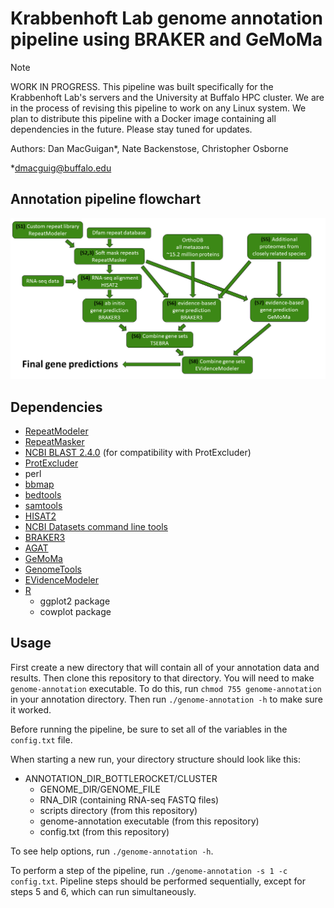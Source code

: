 # Krabbenhoft Lab genome annotation pipeline using BRAKER and GeMoMa

> [!NOTE] 
> WORK IN PROGRESS.
> This pipeline was built specifically for the Krabbenhoft Lab's servers and the University at Buffalo HPC cluster. 
> We are in the process of revising this pipeline to work on any Linux system. 
> We plan to distribute this pipeline with a Docker image containing all dependencies in the future.
> Please stay tuned for updates.

Authors: Dan MacGuigan*, Nate Backenstose, Christopher Osborne

*dmacguig@buffalo.edu

## Annotation pipeline flowchart
![flowchart](/annotation_flowchart.png)

## Dependencies

- [RepeatModeler](https://www.repeatmasker.org/RepeatModeler/)
- [RepeatMasker](https://www.repeatmasker.org/)
- [NCBI BLAST 2.4.0](https://ftp.ncbi.nlm.nih.gov/blast/executables/blast+/2.4.0/) (for compatibility with ProtExcluder)
- [ProtExcluder](https://github.com/NBISweden/ProtExcluder)
- perl
- [bbmap](https://sourceforge.net/projects/bbmap/)
- [bedtools](https://bedtools.readthedocs.io/en/latest/)
- [samtools](https://www.htslib.org/)
- [HISAT2](https://github.com/DaehwanKimLab/hisat2)
- [NCBI Datasets command line tools](https://www.ncbi.nlm.nih.gov/datasets/docs/v2/download-and-install/)
- [BRAKER3](https://github.com/Gaius-Augustus/BRAKER)
- [AGAT](https://agat.readthedocs.io/en/latest/agat_how_does_it_work.html)
- [GeMoMa](https://www.jstacs.de/index.php/GeMoMa)
- [GenomeTools](http://genometools.org/)
- [EVidenceModeler](https://github.com/EVidenceModeler/EVidenceModeler/wiki)
- [R](https://cran.r-project.org/)
	- ggplot2 package
	- cowplot package

## Usage

First create a new directory that will contain all of your annotation data and results. 
Then clone this repository to that directory. 
You will need to make `genome-annotation` executable. 
To do this, run `chmod 755 genome-annotation` in your annotation directory.
Then run `./genome-annotation -h` to make sure it worked.

Before running the pipeline, be sure to set all of the variables in the `config.txt` file.

When starting a new run, your directory structure should look like this:

- ANNOTATION_DIR_BOTTLEROCKET/CLUSTER
  - GENOME_DIR/GENOME_FILE
  - RNA_DIR (containing RNA-seq FASTQ files)
  - scripts directory (from this repository)
  - genome-annotation executable (from this repository)
  - config.txt (from this repository)

To see help options, run `./genome-annotation -h`.

To perform a step of the pipeline, run `./genome-annotation -s 1 -c config.txt`. 
Pipeline steps should be performed sequentially, except for steps 5 and 6, which can run simultaneously.

